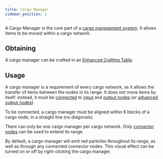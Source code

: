 ```yaml
---
title: Cargo Manager
sidebar_position: 2
---
```


A Cargo Manager is the core part of a [cargo management system](Cargo-Management). It allows items to be moved within a cargo network.

## Obtaining

A cargo manager can be crafted in an [Enhanced Crafting Table](Enhanced-Crafting-Table).

## Usage

A cargo manager is a requirement of every cargo network, as it allows the transfer of items between the nodes in its range. It does not move items by itself: instead, it must be [connected](Connector-Node) to [input](Input-Node) and [output nodes](Output-Node) (or [advanced output nodes](Advanced-Output-Node)).

To be connected, a cargo manager must be aligned within 6 blocks of a cargo node, in a straight line (no diagonals).

There can only be one cargo manager per cargo network. Only [connector nodes](Connector-Node) can be used to extend its range.

By default, a cargo manager will emit red particles throughout its range, as well as through any connected connector nodes. This visual effect can be turned on or off by right-clicking the cargo manager.
